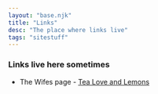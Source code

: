 ```yaml
---
layout: "base.njk"
title: "Links"
desc: "The place where links live"
tags: "sitestuff"
---
```


### Links live here sometimes

- The Wifes page - [Tea Love and Lemons](http://www.tealoveandlemons.com)